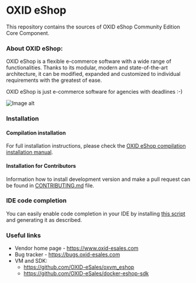 OXID eShop
==========


This repository contains the sources of OXID eShop Community Edition Core Component.

### About OXID eShop:

OXID eShop is a flexible e-commerce software with a wide range of functionalities. 
Thanks to its modular, modern and state-of-the-art architecture, it can be modified, expanded 
and customized to individual requirements with the greatest of ease. 

OXID eShop is just e-commerce software for agencies with deadlines :-)

![Image alt](frontend-flow.png)

### Installation

#### Compilation installation

For full installation instructions, please check the [OXID eShop compilation installation manual](https://docs.oxid-esales.com/developer/en/latest/getting_started/installation/eshop_installation.html).

#### Installation for Contributors

Information how to install development version and make a pull request can be found in [CONTRIBUTING.md](CONTRIBUTING.md) file.

### IDE code completion

You can easily enable code completion in your IDE by installing [this script](https://github.com/OXID-eSales/eshop-ide-helper) and generating it as described.

### Useful links

* Vendor home page - https://www.oxid-esales.com
* Bug tracker - https://bugs.oxid-esales.com
* VM and SDK:
    - https://github.com/OXID-eSales/oxvm_eshop
    - https://github.com/OXID-eSales/docker-eshop-sdk
